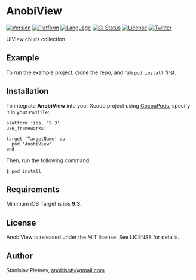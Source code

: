 # AnobiView

[![Version](https://img.shields.io/cocoapods/v/AnobiView.svg?style=flat)](http://cocoapods.org/pods/AnobiView)
[![Platform](https://img.shields.io/cocoapods/p/AnobiView.svg?style=flat)](http://cocoapods.org/pods/AnobiView)
[![Language](https://img.shields.io/github/languages/top/Anobisoft/AnobiView.svg)](https://github.com/Anobisoft/AnobiView)
[![CI Status](http://img.shields.io/travis/Anobisoft/AnobiView.svg?style=flat)](https://travis-ci.org/Anobisoft/AnobiView)
[![License](https://img.shields.io/cocoapods/l/AnobiView.svg?style=flat)](http://cocoapods.org/pods/AnobiView)
[![Twitter](https://img.shields.io/badge/twitter-@Anobisoft-blue.svg?style=flat)](http://twitter.com/Anobisoft)

UIView childs collection.

## Example

To run the example project, clone the repo, and run `pod install` first.

## Installation
To integrate **AnobiView** into your Xcode project using [CocoaPods](http://cocoapods.org/), specify it in your `Podfile`:
```
platform :ios, '9.3'
use_frameworks!

target 'TargetName' do
  pod 'AnobiView'
end
```
Then, run the following command:
```
$ pod install
```

## Requirements
Minimum iOS Target is ios **9.3**.

## License
AnobiView is released under the MIT license. See LICENSE for details.

## Author
Stanislav Pletnev, anobisoft@gmail.com
